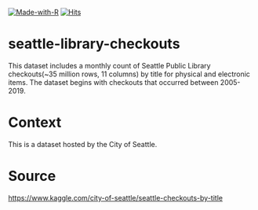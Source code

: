 [![Made-with-R](https://img.shields.io/badge/Made%20with-R-blue)](https://www.r-project.org/) [![Hits](https://hits.seeyoufarm.com/api/count/incr/badge.svg?url=https%3A%2F%2Fgithub.com%2Fatalaydenknalbant%2Fseattle-library-checkouts&count_bg=%2379C83D&title_bg=%23555555&icon=&icon_color=%23E7E7E7&title=hits&edge_flat=false)](https://hits.seeyoufarm.com) 
# seattle-library-checkouts
This dataset includes a monthly count of Seattle Public Library checkouts(~35 million rows, 11 columns) by title for physical and electronic items. 
The dataset begins with checkouts that occurred between 2005-2019.

# Context
This is a dataset hosted by the City of Seattle.

# Source
https://www.kaggle.com/city-of-seattle/seattle-checkouts-by-title
